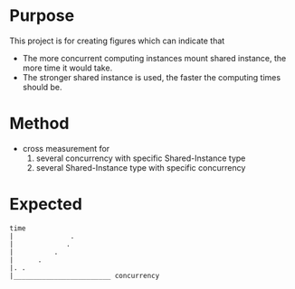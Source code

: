 # Purpose

This project is for creating figures which can indicate that

- The more concurrent computing instances mount shared instance, the more time it would take.
- The stronger shared instance is used, the faster the computing times should be.

# Method

- cross measurement for
    1. several concurrency with specific Shared-Instance type
    2. several Shared-Instance type with specific concurrency

# Expected

```
time
|              .
|             .
|          .
|      . 
|. .  
|________________________ concurrency
```